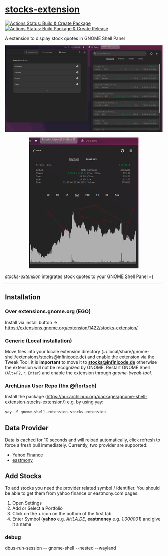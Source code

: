 # [stocks-extension](https://extensions.gnome.org/extension/1422/stocks-extension/)
[![Actions Status: Build & Create Package](https://github.com/cinatic/stocks-extension/workflows/Build%20%26%20Create%20Package/badge.svg)](https://github.com/cinatic/stocks-extension/actions?query=workflow%3A"Build+&+Create+Package")
[![Actions Status: Build Package & Create Release](https://github.com/cinatic/stocks-extension/workflows/Build%20Package%20%26%20Create%20Release/badge.svg)](https://github.com/cinatic/stocks-extension/actions?query=workflow%3A"Build+Package+&+Create+Release")

A extension to display stock quotes in GNOME Shell Panel

<p align="middle">
    <img alt="projects" src="images/overview.png" width="700">
</p>

<p align="middle">
    <img alt="commits" src="images/crayons.png" width="350">
</p>

*stocks-extension* integrates stock quotes to your GNOME Shell Panel =)

----

## Installation

### Over extensions.gnome.org (EGO)

Install via install button -> https://extensions.gnome.org/extension/1422/stocks-extension/

### Generic (Local installation)

Move files into your locale extension directory (~/.local/share/gnome-shell/extensions/stocks@infinicode.de) and enable the extension via the Tweak Tool, it is **important** to move it to **stocks@infinicode.de** otherwise the extension will not be recognized by GNOME.
Restart GNOME Shell (`Alt`+`F2`, `r`, `Enter`) and enable the extension through *gnome-tweak-tool*.

### ArchLinux User Repo (thx [@flortsch](https://github.com/flortsch))
Install the package (https://aur.archlinux.org/packages/gnome-shell-extension-stocks-extension/) e.g. by using yay:

`yay -S gnome-shell-extension-stocks-extension`

## Data Provider

Data is cached for 10 seconds and will reload automatically, click refresh to force a fresh pull immediately. 
Currently, two provider are supported:

 - [Yahoo Finance](https://finance.yahoo.com/)
 - [eastmony](https://www.eastmoney.com/)

## Add Stocks

To add stocks you need the provider related symbol / identifier. You should be able to get them from yahoo finance or eastmony.com pages.

1. Open Settings
2. Add or Select a Portfolio
2. Click on the + icon on the bottom of the first tab
3. Enter Symbol (**yahoo** e.g. *AHLA.DE*, **eastmoney** e.g. *1.000001*) and give it a name


### debug
dbus-run-session -- gnome-shell --nested --wayland
